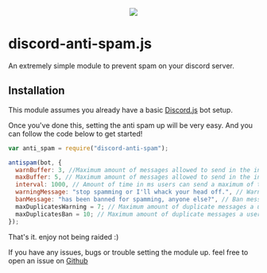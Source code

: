 <p align="center"><a href="https://nodei.co/npm/discord-anti-spam/"><img src="https://nodei.co/npm/discord-anti-spam.png"></a></p>

# discord-anti-spam.js
An extremely simple module to prevent spam on your discord server.

## Installation
This module assumes you already have a basic [Discord.js](https://discord.js.org/#/) bot setup.

Once you've done this, setting the anti spam up will be very easy.
And you can follow the code  below to get started!

```js
var anti_spam = require("discord-anti-spam");

antispam(bot, {
  warnBuffer: 3, //Maximum amount of messages allowed to send in the interval time before getting warned.
  maxBuffer: 5, // Maximum amount of messages allowed to send in the interval time before getting banned.
  interval: 1000, // Amount of time in ms users can send a maximum of the maxBuffer variable before getting banned.
  warningMessage: "stop spamming or I'll whack your head off.", // Warning message send to the user indicating they are going to fast.
  banMessage: "has been banned for spamming, anyone else?", // Ban message, always tags the banned user in front of it.
  maxDuplicatesWarning = 7; // Maximum amount of duplicate messages a user can send in a timespan before getting warned
  maxDuplicatesBan = 10; // Maximum amount of duplicate messages a user can send in a timespan before getting banned
});

```
That's it. enjoy not being raided :)

If you have any issues, bugs or trouble setting the module up. feel free to open an issue on [Github](https://github.com/Michael-J-Scofield/discord-anti-spam)
